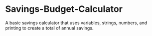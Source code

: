 # Savings-Budget-Calculator
A basic savings calculator that uses variables, strings, numbers, and printing to create a total of annual savings.

